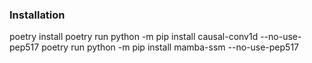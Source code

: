 ### Installation
poetry install
poetry run python -m pip install causal-conv1d --no-use-pep517
poetry run python -m pip install mamba-ssm --no-use-pep517